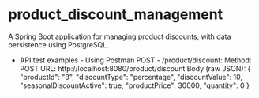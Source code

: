 # product_discount_management
A Spring Boot application for managing product discounts, with data persistence using PostgreSQL.


- API test examples - Using Postman
POST - /product/discount:
Method: POST
URL: http://localhost:8080/product/discount
Body (raw JSON): {
  "productId": "8",
  "discountType": "percentage", 
  "discountValue": 10, 
  "seasonalDiscountActive": true,
  "productPrice": 30000, 
  "quantity": 0
}
